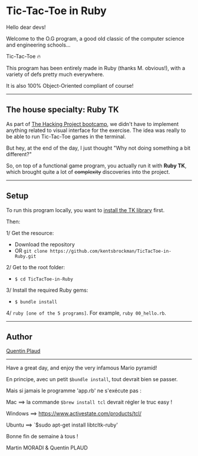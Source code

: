 # Tic-Tac-Toe in Ruby

Hello dear devs!

Welcome to the O.G program, a good old classic of the computer science and engineering schools...

Tic-Tac-Toe 🔥

This program has been entirely made in Ruby (thanks M. obvious!), with a variety of defs pretty much everywhere.

It is also 100% Object-Oriented compliant of course!

---

## The house specialty: Ruby TK

As part of [The Hacking Project bootcamp](https://www.thehackingproject.org/), we didn't have to implement anything related to visual interface for the exercise. The idea was really to be able to run Tic-Tac-Toe games in the terminal.

But hey, at the end of the day, I just thought "Why not doing something a bit different?"

So, on top of a functional game program, you actually run it with **Ruby TK**, which brought quite a lot of ~~complexity~~ discoveries into the project.

---

## Setup

To run this program locally, you want to [install the TK library](https://tkdocs.com/tutorial/install.html) first.

Then:

1/ Get the resource:
  - Download the repository
  - OR `git clone https://github.com/kentsbrockman/TicTacToe-in-Ruby.git`

2/ Get to the root folder:
  - `$ cd TicTacToe-in-Ruby`

3/ Install the required Ruby gems:
  - `$ bundle install`

4/ `ruby [one of the 5 programs]`. For example, `ruby 00_hello.rb`.

---

## Author

[Quentin Plaud](https://github.com/kentsbrockman)

---

Have a great day, and enjoy the very infamous Mario pyramid!

En principe, avec un petit `$bundle install`, tout devrait bien se passer.

Mais si jamais le programme 'app.rb' ne s'exécute pas :

Mac ==> la commande `$brew install tcl` devrait régler le truc easy !

Windows ==> https://www.activestate.com/products/tcl/

Ubuntu ==> `$sudo apt-get install libtcltk-ruby'

Bonne fin de semaine à tous !

Martin MORADI & Quentin PLAUD
